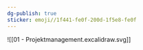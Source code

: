 ```yaml
---
dg-publish: true
sticker: emoji//1f441-fe0f-200d-1f5e8-fe0f
---
```

![[01 - Projektmanagement.excalidraw.svg]]

